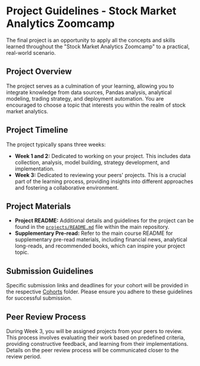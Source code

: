 # Project Guidelines - Stock Market Analytics Zoomcamp

The final project is an opportunity to apply all the concepts and skills learned throughout the "Stock Market Analytics Zoomcamp" to a practical, real-world scenario.

## Project Overview

The project serves as a culmination of your learning, allowing you to integrate knowledge from data sources, Pandas analysis, analytical modeling, trading strategy, and deployment automation. You are encouraged to choose a topic that interests you within the realm of stock market analytics.

## Project Timeline

The project typically spans three weeks:

- **Week 1 and 2:** Dedicated to working on your project. This includes data collection, analysis, model building, strategy development, and implementation.
- **Week 3:** Dedicated to reviewing your peers' projects. This is a crucial part of the learning process, providing insights into different approaches and fostering a collaborative environment.

## Project Materials

- **Project README:** Additional details and guidelines for the project can be found in the [`projects/README.md`](../../source/stock-markets-analytics-zoomcamp/projects/README.md) file within the main repository.
- **Supplementary Pre-read:** Refer to the main course README for supplementary pre-read materials, including financial news, analytical long-reads, and recommended books, which can inspire your project topic.

## Submission Guidelines

Specific submission links and deadlines for your cohort will be provided in the respective [Cohorts](../cohorts/) folder. Please ensure you adhere to these guidelines for successful submission.

## Peer Review Process

During Week 3, you will be assigned projects from your peers to review. This process involves evaluating their work based on predefined criteria, providing constructive feedback, and learning from their implementations. Details on the peer review process will be communicated closer to the review period.
